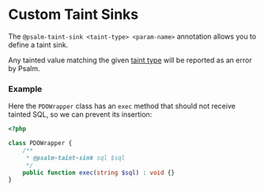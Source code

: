 # Custom Taint Sinks

The `@psalm-taint-sink <taint-type> <param-name>` annotation allows you to define a taint sink.

Any tainted value matching the given [taint type](index.md#taint-types) will be reported as an error by Psalm.

### Example

Here the `PDOWrapper` class has an `exec` method that should not receive tainted SQL, so we can prevent its insertion:

```php
<?php

class PDOWrapper {
    /**
     * @psalm-taint-sink sql $sql
     */
    public function exec(string $sql) : void {}
}
```
